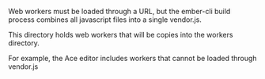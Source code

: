 Web workers must be loaded through a URL, but the ember-cli build process combines all javascript files
into a single vendor.js.

This directory holds web workers that will be copies into the workers directory.

For example, the Ace editor includes workers that cannot be loaded through vendor.js
